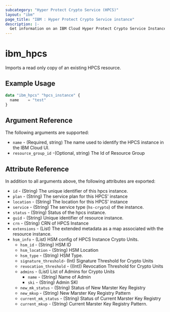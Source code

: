 ```yaml
---
subcategory: "Hyper Protect Crypto Service (HPCS)"
layout: "ibm"
page_title: "IBM : Hyper Protect Crypto Service instance"
description: |-
  Get information on an IBM Cloud Hyper Protect Crypto Service Instance.
---
```


# ibm\_hpcs

Imports a read only copy of an existing HPCS resource.

## Example Usage

```terraform
data "ibm_hpcs" "hpcs_instance" {
  name    = "test"
}
```

## Argument Reference

The following arguments are supported:

* `name` - (Required, string) The name used to identify the HPCS instance in the IBM Cloud UI.
* `resource_group_id` -(Optional, string) The Id of Resource Group

## Attribute Reference

In addition to all arguments above, the following attributes are exported:

* `id` - (String) The unique identifier of this hpcs instance.
* `plan` - (String) The service plan for this HPCS' instance
* `location` - (String) The location for this HPCS' instance
* `service` - (String) The service type (`hs-crypto`) of the instance.
* `status` - (String) Status of the hpcs instance.
* `guid` - (String) Unique identifier of resource instance.
* `crn` - (String) CRN of HPCS Instance
* `extensions` - (List) The extended metadata as a map associated with the resource instance.
* `hsm_info` - (List) HSM config of HPCS Instance Crypto Units.
  * `hsm_id` - (String) HSM ID
  * `hsm_location` - (String) HSM Location
  * `hsm_type` - (String) HSM Type.
  * `signature_threshold`- (Int) Signature Threshold for Crypto Units
  * `revocation_threshold` - ((Int)) Revocation Threshold for Crypto Units
  * `admins` - (List) List of Admins for Crypto Units
    * `name` - (String) Name of Admin
    * `ski` - (String) Admin SKI
  * `new_mk_status` - (String) Status of New Marster Key Registry
  * `new_mkvp` - (String) New Marster Key Registry Pattern
  * `current_mk_status` - (String) Status of Current Marster Key Registry
  * `current_mkvp` - (String) Current Marster Key Registry Pattern.